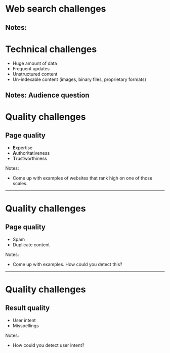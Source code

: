 # Web search challenges

Notes:
---

# Technical challenges

* Huge amount of data <!-- .element: class="fragment" data-fragment-index="" -->
* Frequent updates <!-- .element: class="fragment" data-fragment-index="" -->
* Unstructured content <!-- .element: class="fragment" data-fragment-index="" -->
* Un-indexable content (images, binary files, proprietary formats) <!-- .element: class="fragment" data-fragment-index="" -->

Notes: Audience question
---

# Quality challenges

## Page quality

* &shy;<!-- .element: class="fragment" -->**E**xpertise
* &shy;<!-- .element: class="fragment" -->**A**uthoritativeness
* &shy;<!-- .element: class="fragment" -->**T**rustworthiness

Notes:

* Come up with examples of websites that rank high on one of those scales.

---

# Quality challenges

## Page quality

* Spam <!-- .element: class="fragment" data-fragment-index="1" -->
* Duplicate content <!-- .element: class="fragment" data-fragment-index="2" -->

Notes:

* Come up with examples. How could you detect this?

---

# Quality challenges

## Result quality

* User intent <!-- .element: class="fragment" data-fragment-index="" -->
* Misspellings <!-- .element: class="fragment" data-fragment-index="" -->

Notes:

* How could you detect user intent?
